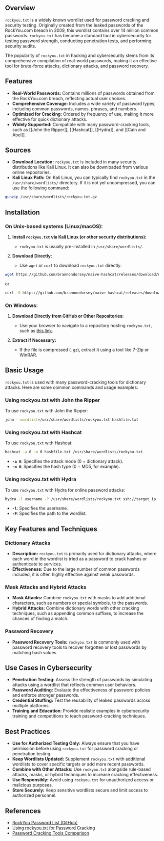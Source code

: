 ## Overview
`rockyou.txt` is a widely known wordlist used for password cracking and security testing. Originally created from the leaked passwords of the RockYou.com breach in 2009, this wordlist contains over 14 million common passwords. `rockyou.txt` has become a standard tool in cybersecurity for testing password strength, conducting penetration tests, and performing security audits.

The popularity of `rockyou.txt` in hacking and cybersecurity stems from its comprehensive compilation of real-world passwords, making it an effective tool for brute-force attacks, dictionary attacks, and password recovery.

## Features
- **Real-World Passwords:** Contains millions of passwords obtained from the RockYou.com breach, reflecting actual user choices.
- **Comprehensive Coverage:** Includes a wide variety of password types, including common passwords, names, phrases, and numbers.
- **Optimized for Cracking:** Ordered by frequency of use, making it more effective for quick dictionary attacks.
- **Widely Supported:** Compatible with many password-cracking tools, such as [[John the Ripper]], [[Hashcat]], [[Hydra]], and [[Cain and Abel]].

## Sources
- **Download Location:** `rockyou.txt` is included in many security distributions like Kali Linux. It can also be downloaded from various online repositories.
- **Kali Linux Path:** On Kali Linux, you can typically find `rockyou.txt` in the `/usr/share/wordlists/` directory. If it is not yet uncompressed, you can use the following command:
```sh
gunzip /usr/share/wordlists/rockyou.txt.gz
```

## Installation

### On Unix-based systems (Linux/macOS):
1. **Install `rockyou.txt` via Kali Linux (or other security distributions):**
   - `rockyou.txt` is usually pre-installed in `/usr/share/wordlists/`.

2. **Download Directly:**
   - Use `wget` or `curl` to download `rockyou.txt` directly:
```sh
wget https://github.com/brannondorsey/naive-hashcat/releases/download/data/rockyou.txt
```
   or
```sh
curl -O https://github.com/brannondorsey/naive-hashcat/releases/download/data/rockyou.txt
```

### On Windows:
1. **Download Directly from GitHub or Other Repositories:**
   - Use your browser to navigate to a repository hosting `rockyou.txt`, such as [this link](https://github.com/brannondorsey/naive-hashcat/releases/download/data/rockyou.txt).

2. **Extract if Necessary:**
   - If the file is compressed (`.gz`), extract it using a tool like 7-Zip or WinRAR.

## Basic Usage
`rockyou.txt` is used with many password-cracking tools for dictionary attacks. Here are some common commands and usage examples:

### Using rockyou.txt with John the Ripper
To use `rockyou.txt` with John the Ripper:
```sh
john --wordlist=/usr/share/wordlists/rockyou.txt hashfile.txt
```

### Using rockyou.txt with Hashcat
To use `rockyou.txt` with Hashcat:
```sh
hashcat -a 0 -m 0 hashfile.txt /usr/share/wordlists/rockyou.txt
```
- **`-a 0`**: Specifies the attack mode (0 = dictionary attack).
- **`-m 0`**: Specifies the hash type (0 = MD5, for example).

### Using rockyou.txt with Hydra
To use `rockyou.txt` with Hydra for online password attacks:
```sh
hydra -l username -P /usr/share/wordlists/rockyou.txt ssh://target_ip
```
- **`-l`**: Specifies the username.
- **`-P`**: Specifies the path to the wordlist.

## Key Features and Techniques

### Dictionary Attacks
- **Description:** `rockyou.txt` is primarily used for dictionary attacks, where each word in the wordlist is tried as a password to crack hashes or authenticate to services.
- **Effectiveness:** Due to the large number of common passwords included, it is often highly effective against weak passwords.

### Mask Attacks and Hybrid Attacks
- **Mask Attacks:** Combine `rockyou.txt` with masks to add additional characters, such as numbers or special symbols, to the passwords.
- **Hybrid Attacks:** Combine dictionary words with other cracking techniques, such as appending common suffixes, to increase the chances of finding a match.

### Password Recovery
- **Password Recovery Tools:** `rockyou.txt` is commonly used with password recovery tools to recover forgotten or lost passwords by matching hash values.

## Use Cases in Cybersecurity

- **Penetration Testing:** Assess the strength of passwords by simulating attacks using a wordlist that reflects common user behaviors.
- **Password Auditing:** Evaluate the effectiveness of password policies and enforce stronger passwords.
- **Credential Stuffing:** Test the reusability of leaked passwords across multiple platforms.
- **Training and Education:** Provide realistic examples in cybersecurity training and competitions to teach password-cracking techniques.

## Best Practices
- **Use for Authorized Testing Only:** Always ensure that you have permission before using `rockyou.txt` for password cracking or penetration testing.
- **Keep Wordlists Updated:** Supplement `rockyou.txt` with additional wordlists to cover specific targets or add more recent passwords.
- **Combine with Other Attacks:** Use `rockyou.txt` alongside rule-based attacks, masks, or hybrid techniques to increase cracking effectiveness.
- **Use Responsibly:** Avoid using `rockyou.txt` for unauthorized access or malicious purposes.
- **Store Securely:** Keep sensitive wordlists secure and limit access to authorized personnel.

## References
- [RockYou Password List (GitHub)](https://github.com/brannondorsey/naive-hashcat/releases/download/data/rockyou.txt)
- [Using rockyou.txt for Password Cracking](https://www.hackingarticles.in/rockyou-txt-file-password-cracking/)
- [Password Cracking Tools Comparison](https://www.offensive-security.com/metasploit-unleashed/password-attacks/)

